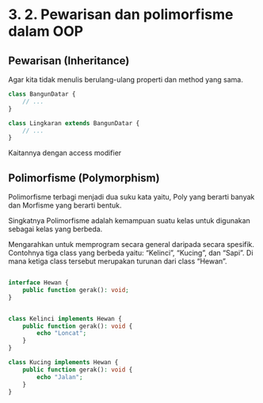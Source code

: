 # 3. 2. Pewarisan dan polimorfisme dalam OOP

## Pewarisan (Inheritance)

Agar kita tidak menulis berulang-ulang properti dan method yang sama.

```php
class BangunDatar {
    // ...
}

class Lingkaran extends BangunDatar {
    // ...
}

```
Kaitannya dengan access modifier

## Polimorfisme (Polymorphism)

Polimorfisme terbagi menjadi dua suku kata yaitu, Poly yang berarti banyak dan Morfisme yang berarti bentuk.

Singkatnya Polimorfisme adalah kemampuan suatu kelas untuk digunakan sebagai kelas yang berbeda.

Mengarahkan untuk memprogram secara general daripada secara spesifik. Contohnya tiga class yang berbeda yaitu: “Kelinci”, “Kucing”, dan “Sapi”. Di mana ketiga class tersebut merupakan turunan dari class “Hewan”.

```php

interface Hewan {
    public function gerak(): void;
}

```

```php

class Kelinci implements Hewan {
    public function gerak(): void {
        echo "Loncat";
    }
}

class Kucing implements Hewan {
    public function gerak(): void {
        echo "Jalan";
    }
}

```
